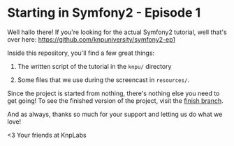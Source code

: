 Starting in Symfony2 - Episode 1
================================

Well hallo there! If you're looking for the actual Symfony2 tutorial,
well that's over here: https://github.com/knpuniversity/symfony2-ep1

Inside this repository, you'll find a few great things:

1) The written script of the tutorial in the `knpu/` directory

2) Some files that we use during the screencast in `resources/`.

Since the project is started from nothing, there's nothing else you
need to get going! To see the finished version of the project, visit
the [finish branch](https://github.com/knpuniversity/symfony2-ep1/tree/finish).

And as always, thanks so much for your support and letting us do what
we love!

<3 Your friends at KnpLabs

